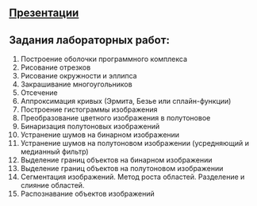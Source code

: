 ## [Презентации](https://vk.com/doc85975836_452782741?hash=71a49f292e086221de&dl=de1ba061b12c58944e)

## Задания лабораторных работ:
1. Построение оболочки программного комплекса
2. Рисование отрезков
3. Рисование окружности и эллипса
4. Закрашивание многоугольников
5. Отсечение
6. Аппроксимация кривых (Эрмита, Безье или сплайн-функции)
7. Построение гистограммы изображения
8. Преобразование цветного изображения в полутоновое
9. Бинаризация полутоновых изображений
10. Устранение шумов на бинарном изображении
11. Устранение шумов на полутоновом изображении (усредняющий и медианный фильтр)
12. Выделение границ объектов на бинарном изображении
13. Выделение границ объектов на полутоновом изображении 
14. Сегментация изображений. Метод роста областей. Разделение и слияние областей. 
15. Распознавание объектов изображений
